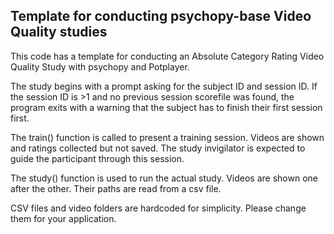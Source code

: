 ## Template for conducting psychopy-base Video Quality studies

This code has a template for conducting an Absolute Category Rating Video Quality Study with psychopy and Potplayer.

The study begins with a prompt asking for the subject ID and session ID. If the session ID is >1 and no previous session scorefile was found, the program exits with a warning that the subject has to finish their first session first.

The train() function is called to present a training session. Videos are shown and ratings collected but not saved. The study invigilator is expected to guide the participant through this session.

The study() function is used to run the actual study. Videos are shown one after the other. Their paths are read from a csv file.

CSV files and video folders are hardcoded for simplicity. Please change them for your application.